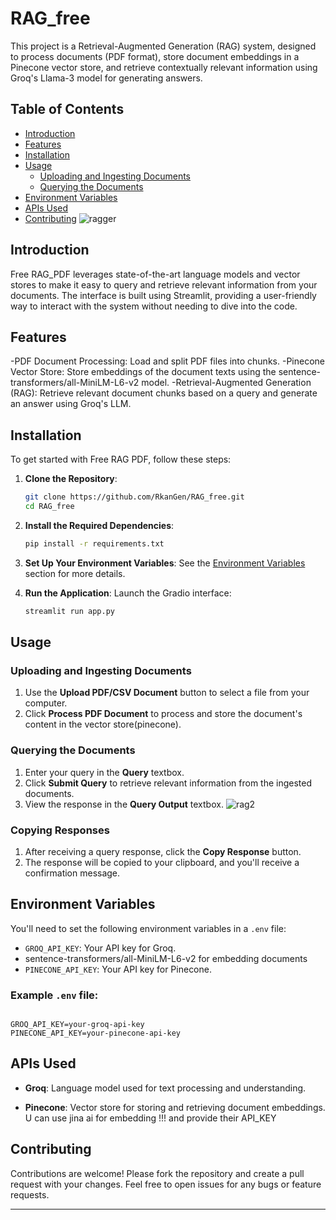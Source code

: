 
# RAG_free

This project is a Retrieval-Augmented Generation (RAG) system, designed to process documents (PDF format), store document embeddings in a Pinecone vector store, and retrieve contextually relevant information using Groq's Llama-3 model for generating answers.
## Table of Contents

- [Introduction](#introduction)
- [Features](#features)
- [Installation](#installation)
- [Usage](#usage)
  - [Uploading and Ingesting Documents](#uploading-and-ingesting-documents)
  - [Querying the Documents](#querying-the-documents)
- [Environment Variables](#environment-variables)
- [APIs Used](#apis-used)
- [Contributing](#contributing)
![ragger](https://github.com/user-attachments/assets/9761074d-e449-4dbf-b9b3-96e29465926a)


## Introduction

Free RAG_PDF leverages state-of-the-art language models and vector stores to make it easy to query and retrieve relevant information from your documents. The interface is built using Streamlit, providing a user-friendly way to interact with the system without needing to dive into the code.

## Features

-PDF Document Processing: Load and split PDF files into chunks.
-Pinecone Vector Store: Store embeddings of the document texts using the sentence-transformers/all-MiniLM-L6-v2 model.
-Retrieval-Augmented Generation (RAG): Retrieve relevant document chunks based on a query and generate an answer using Groq's LLM.

## Installation

To get started with Free RAG PDF, follow these steps:

1. **Clone the Repository**:
   ```bash
   git clone https://github.com/RkanGen/RAG_free.git
   cd RAG_free
   ```

2. **Install the Required Dependencies**:
   ```bash
   pip install -r requirements.txt
   ```

3. **Set Up Your Environment Variables**:
   See the [Environment Variables](#environment-variables) section for more details.

4. **Run the Application**:
   Launch the Gradio interface:
   ```bash
   streamlit run app.py
   ```

## Usage




### Uploading and Ingesting Documents

1. Use the **Upload PDF/CSV Document** button to select a file from your computer.
2. Click **Process PDF Document** to process and store the document's content in the vector store(pinecone).

### Querying the Documents

1. Enter your query in the **Query** textbox.
2. Click **Submit Query** to retrieve relevant information from the ingested documents.
3. View the response in the **Query Output** textbox.
![rag2](https://github.com/user-attachments/assets/bf0bb5ef-d8eb-4d70-9f51-1b3825ee3c8e)

### Copying Responses

1. After receiving a query response, click the **Copy Response** button.
2. The response will be copied to your clipboard, and you'll receive a confirmation message.

## Environment Variables

You'll need to set the following environment variables in a `.env` file:

- `GROQ_API_KEY`: Your API key for Groq.
- sentence-transformers/all-MiniLM-L6-v2 for embedding documents 
- `PINECONE_API_KEY`: Your API key for Pinecone.

### Example `.env` file:
```env

GROQ_API_KEY=your-groq-api-key
PINECONE_API_KEY=your-pinecone-api-key
```

## APIs Used

- **Groq**: Language model used for text processing and understanding.

- **Pinecone**: Vector store for storing and retrieving document embeddings.
U can use jina ai for embedding !!! and provide their API_KEY
## Contributing

Contributions are welcome! Please fork the repository and create a pull request with your changes. Feel free to open issues for any bugs or feature requests.



---

